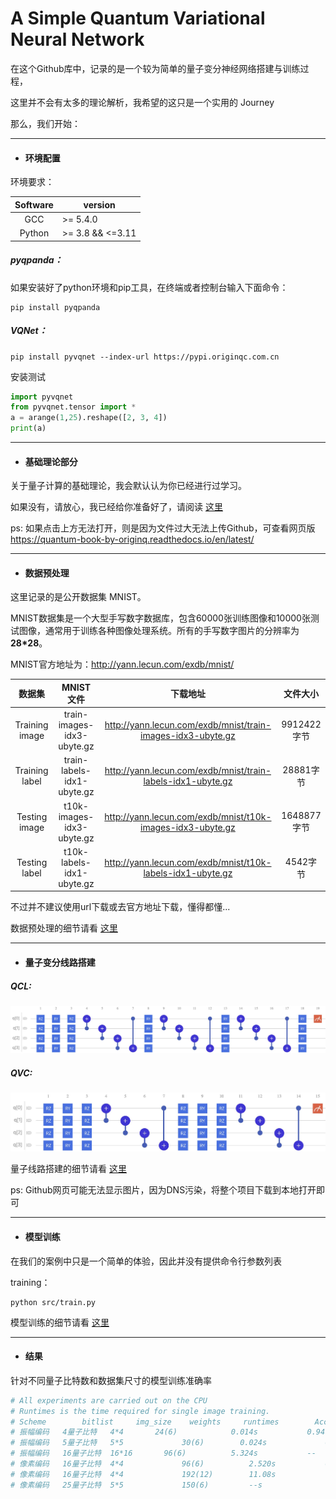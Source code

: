 # A Simple Quantum Variational Neural Network

在这个Github库中，记录的是一个较为简单的量子变分神经网络搭建与训练过程，

这里并不会有太多的理论解析，我希望的这只是一个实用的 Journey

那么，我们开始：

----

- #### 环境配置

环境要求：

| Software | version          |
| :------: | ---------------- |
|   GCC    | >= 5.4.0         |
|  Python  | >= 3.8 && <=3.11 |

##### pyqpanda：

如果安装好了python环境和pip工具，在终端或者控制台输入下面命令：

```shell
pip install pyqpanda
```

##### VQNet：

```shell
pip install pyvqnet --index-url https://pypi.originqc.com.cn
```

安装测试

```python
import pyvqnet
from pyvqnet.tensor import *
a = arange(1,25).reshape([2, 3, 4])
print(a)
```

----

- #### 基础理论部分

关于量子计算的基础理论，我会默认认为你已经进行过学习。

如果没有，请放心，我已经给你准备好了，请阅读 [这里](ref/量子计算与编程入门.pdf)

ps: 如果点击上方无法打开，则是因为文件过大无法上传Github，可查看网页版 https://quantum-book-by-originq.readthedocs.io/en/latest/

----

- #### 数据预处理

这里记录的是公开数据集 MNIST。

MNIST数据集是一个大型手写数字数据库，包含60000张训练图像和10000张测试图像，通常用于训练各种图像处理系统。所有的手写数字图片的分辨率为**28*28**。

MNIST官方地址为：http://yann.lecun.com/exdb/mnist/

|     数据集     |         MNIST文件          |                          下载地址                           |  文件大小   |
| :------------: | :------------------------: | :---------------------------------------------------------: | :---------: |
| Training image | train-images-idx3-ubyte.gz | http://yann.lecun.com/exdb/mnist/train-images-idx3-ubyte.gz | 9912422字节 |
| Training label | train-labels-idx1-ubyte.gz | http://yann.lecun.com/exdb/mnist/train-labels-idx1-ubyte.gz |  28881字节  |
| Testing image  | t10k-images-idx3-ubyte.gz  | http://yann.lecun.com/exdb/mnist/t10k-images-idx3-ubyte.gz  | 1648877字节 |
| Testing label  | t10k-labels-idx1-ubyte.gz  | http://yann.lecun.com/exdb/mnist/t10k-labels-idx1-ubyte.gz  |  4542字节   |

不过并不建议使用url下载或去官方地址下载，懂得都懂...

数据预处理的细节请看 [这里](./src/dataloader/README.md)

----

- #### 量子变分线路搭建

##### QCL:

![qcl](./other/qcl_circuit.jpg)

##### QVC:

![qvc](./other/qvc_circuit.jpg)

量子线路搭建的细节请看 [这里](./src/model/README.md)

ps: Github网页可能无法显示图片，因为DNS污染，将整个项目下载到本地打开即可

----

- #### 模型训练

在我们的案例中只是一个简单的体验，因此并没有提供命令行参数列表

training：

```shell
python src/train.py
```

模型训练的细节请看 [这里](./src/README.md)

----

- #### 结果

针对不同量子比特数和数据集尺寸的模型训练准确率

```python
# All experiments are carried out on the CPU
# Runtimes is the time required for single image training.
# Scheme		bitlist		img_size	weights		runtimes		Accuracy
# 振幅编码 	 4量子比特   4*4       24(6)			0.014s			 0.94
# 振幅编码	 5量子比特	 5*5			 30(6)		  0.024s			 0.94
# 振幅编码	 16量子比特	 16*16		 96(6)			5.324s			 --
# 像素编码	 16量子比特	 4*4			 96(6)			2.520s			 0.91
# 像素编码	 16量子比特	 4*4			 192(12)		11.08s			 --
# 像素编码	 25量子比特	 5*5			 150(6)			--s				 	 --
```

